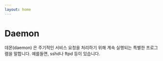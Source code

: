 ```yaml
---
layout: home
---
```


# Daemon
데몬(daemon) 은 주기적인 서비스 요청을 처리하기 위해 계속 실행되는 특별한 프로그램을 말합니다. 예를들면, sshd나 ftpd 등이 있습니다.
